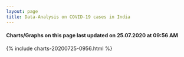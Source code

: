 ```yaml
---
layout: page
title: Data-Analysis on COVID-19 cases in India
---
```

#### Charts/Graphs on this page last updated on 25.07.2020 at 09:56 AM
{% include charts-20200725-0956.html %}